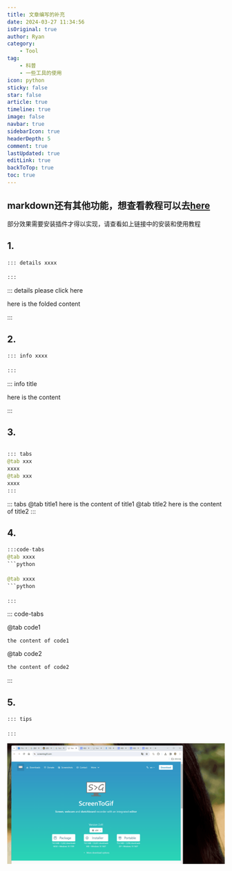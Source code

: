```yaml
---
title: 文章编写的补充
date: 2024-03-27 11:34:56
isOriginal: true
author: Ryan
category:
    - Tool
tag:
    - 科普
    - 一些工具的使用
icon: python
sticky: false
star: false
article: true
timeline: true
image: false
navbar: true
sidebarIcon: true
headerDepth: 5
comment: true
lastUpdated: true
editLink: true
backToTop: true
toc: true
---
```


## markdown还有其他功能，想查看教程可以去[here](https://theme-hope.vuejs.press/zh/guide/markdown/)

部分效果需要安装插件才得以实现，请查看如上链接中的安装和使用教程

## 1.

```python
::: details xxxx

:::
```

::: details please click here

here is the folded content

:::

## 2.

```python
::: info xxxx

:::
```

::: info title

here is the content

:::

## 3.

##  

```python
::: tabs
@tab xxx 
xxxx
@tab xxx
xxxx
:::
```

::: tabs
@tab title1 
here is the content of title1
@tab title2 
here is the content of title2 
:::

##  4.

```python
:::code-tabs
@tab xxxx
```python

@tab xxxx
```python

:::
```

::: code-tabs

@tab code1

```python1
the content of code1
```

@tab code2

```python
the content of code2
```

:::

## 5. 

```python
::: tips

:::
```

![动画](./markdown-grammar-extension.assets/%E5%8A%A8%E7%94%BB.gif)
